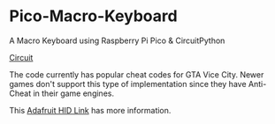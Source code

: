 # Pico-Macro-Keyboard
A Macro Keyboard using Raspberry Pi Pico & CircuitPython

[Circuit](https://imgur.com/a/8N49Jos)

The code currently has popular cheat codes for GTA Vice City. Newer games don't support this type of implementation since they have Anti-Cheat in their game engines.

This [Adafruit HID Link](https://github.com/adafruit/Adafruit_CircuitPython_HID) has more information.
